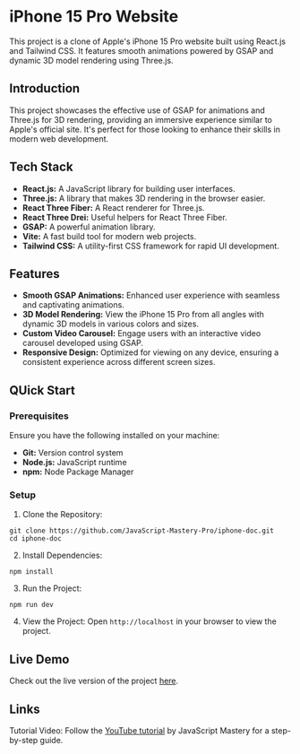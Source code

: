 
# iPhone 15 Pro Website

This project is a clone of Apple's iPhone 15 Pro website built using React.js and Tailwind CSS. It features smooth animations powered by GSAP and dynamic 3D model rendering using Three.js.


## Introduction
This project showcases the effective use of GSAP for animations and Three.js for 3D rendering, providing an immersive experience similar to Apple's official site. It's perfect for those looking to enhance their skills in modern web development.
## Tech Stack

- **React.js:** A JavaScript library for building user interfaces.
- **Three.js:** A library that makes 3D rendering in the browser easier.
- **React Three Fiber:** A React renderer for Three.js.
- **React Three Drei:** Useful helpers for React Three Fiber.
- **GSAP:** A powerful animation library.
- **Vite:** A fast build tool for modern web projects.
- **Tailwind CSS:** A utility-first CSS framework for rapid UI development.


## Features

- **Smooth GSAP Animations:** Enhanced user experience with seamless and captivating animations.
- **3D Model Rendering:** View the iPhone 15 Pro from all angles with dynamic 3D models in various colors and sizes.
- **Custom Video Carousel:** Engage users with an interactive video carousel developed using GSAP.
- **Responsive Design:** Optimized for viewing on any device, ensuring a consistent experience across different screen sizes.
## QUick Start
### Prerequisites
Ensure you have the following installed on your machine:

- **Git:** Version control system
- **Node.js:** JavaScript runtime
- **npm:** Node Package Manager
### Setup
1. Clone the Repository:
```
git clone https://github.com/JavaScript-Mastery-Pro/iphone-doc.git
cd iphone-doc
```
2. Install Dependencies:
```
npm install
```
3. Run the Project:
```
npm run dev
```
4. View the Project:
Open `http://localhost` in your browser to view the project.


    
## Live Demo
Check out the live version of the project [here](https://appleiphonesth.netlify.app/).
## Links
Tutorial Video: Follow the [YouTube tutorial](https://www.youtube.com/watch?v=RbxHZwFtRT4&t=14011s) by JavaScript Mastery for a step-by-step guide.